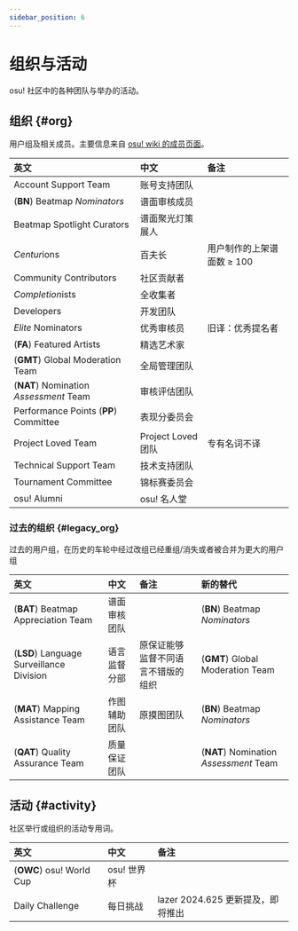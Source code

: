 ```yaml
---
sidebar_position: 6
---
```



# 组织与活动

osu! 社区中的各种团队与举办的活动。

## 组织 {#org}

用户组及相关成员。主要信息来自 [osu! wiki 的成员页面](https://osu.ppy.sh/wiki/zh/People)。

| 英文 | 中文 | 备注 |
| :-- | :-- | :-- |
| Account Support Team | 账号支持团队 |  |
| (**BN**) Beatmap *Nominators* | 谱面审核成员 |  |
| Beatmap Spotlight Curators | 谱面聚光灯策展人 |  |
| *Centur*ions | 百夫长 | 用户制作的上架谱面数 $\geq$ 100 |
| Community Contributors | 社区贡献者 |  |
| *Completion*ists | 全收集者 |  |
| Developers | 开发团队 |  |
| *Elite* Nominators | 优秀审核员 | 旧译：优秀提名者 |
| (**FA**) Featured Artists | 精选艺术家 |  |
| (**GMT**) Global Moderation Team | 全局管理团队 |  |
| (**NAT**) Nomination *Assessment* Team | 审核评估团队 |  |
| Performance Points (**PP**) Committee | 表现分委员会 |  |
| Project Loved Team | Project Loved 团队 | 专有名词不译 |
| Technical Support Team | 技术支持团队 |  |
| Tournament Committee | 锦标赛委员会 |  |
| osu! Alumni | osu! 名人堂 |  |

### 过去的组织 {#legacy_org}

过去的用户组，在历史的车轮中经过改组已经重组/消失或者被合并为更大的用户组

| 英文 | 中文 | 备注 | 新的替代 |
| :-- | :-- | :-- | :-- |
| (**BAT**) Beatmap Appreciation Team | 谱面审核团队 |  | (**BN**) Beatmap *Nominators* |
| (**LSD**) Language Surveillance Division | 语言监督分部 | 原保证能够监督不同语言不错版的组织 | (**GMT**) Global Moderation Team |
| (**MAT**) Mapping Assistance Team | 作图辅助团队 | 原摸图团队 | (**BN**) Beatmap *Nominators* |
| (**QAT**) Quality Assurance Team | 质量保证团队 |  | (**NAT**) Nomination *Assessment* Team |

## 活动 {#activity}

社区举行或组织的活动专用词。

| 英文 | 中文 | 备注 |
| :-- | :-- | :-- |
| (**OWC**) osu! World Cup | osu! 世界杯 |  |
| Daily Challenge | 每日挑战 | lazer 2024.625 更新提及，即将推出 |
